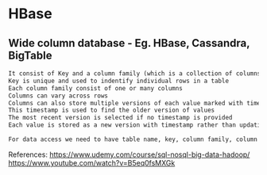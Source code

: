 # HBase 

## Wide column database - Eg. HBase, Cassandra, BigTable 


```xml
It consist of Key and a column family (which is a collection of columns)
Key is unique and used to indentify individual rows in a table 
Each column family consist of one or many columns
Columns can vary across rows 
Columns can also store multiple versions of each value marked with timestamp 
This timestamp is used to find the older version of values
The most recent version is selected if no timestamp is provided 
Each value is stored as a new version with timestamp rather than updating an older value 

For data access we need to have table name, key, column family, column and optional timestamp (or else most recent version is fetched)


```


References: 
https://www.udemy.com/course/sql-nosql-big-data-hadoop/    
https://www.youtube.com/watch?v=B5eq0fsMXGk





